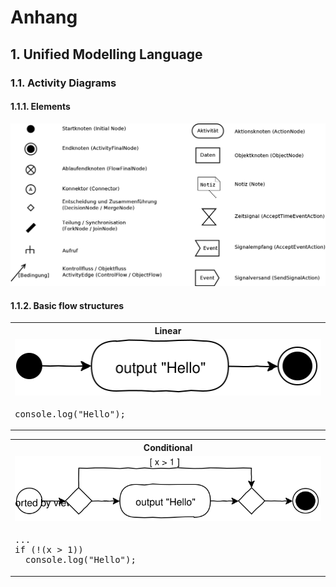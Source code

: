 # Anhang

## 1. Unified Modelling Language

### 1.1. Activity Diagrams

#### 1.1.1. Elements
![](UML/Elements.png)

#### 1.1.2. Basic flow structures
<table>
<th>Linear</th>
<tr><td><img src="Uml/BasicLinear.svg"/></td></tr>
<tr><td><pre lang="typescript">
console.log("Hello");
</pre></td></tr>
</table>

<table>
<th>Conditional</th>
<tr><td><img src="Uml/BasicConditional.svg"/></td></tr>
<tr><td><pre lang="typescript">
...
if (!(x > 1))
  console.log("Hello");
</pre></td></tr>
</table>

